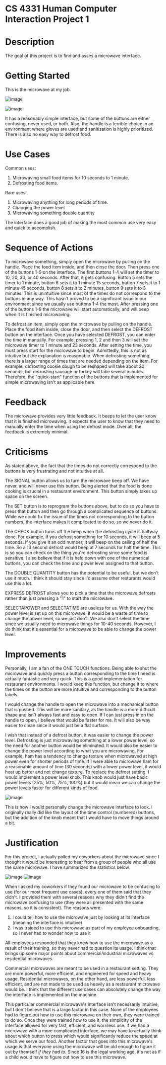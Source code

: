 # CS 4331 Human Computer Interaction Project 1

# Description
The goal of this project is to find and asses a microwave interface. 

# Getting Started
This is the microwave at my job. 

![image](https://user-images.githubusercontent.com/46502658/109369495-19ce2300-7862-11eb-8cc7-c03ca1d482bd.png)

![image](https://user-images.githubusercontent.com/46502658/109370889-de365780-7867-11eb-99eb-08713081a5c7.png)

It has a reasonably simple interface, but some of the buttons are either confusing, never used, or both. Also, the handle is a terrible choice in an environment where gloves are used and sanitization is highly prioritized. There is also no easy way to defrost food.

# Use Cases
Common uses:
1) Microwaving small food items for 10 seconds to 1 minute.
2) Defrosting food items.

Rare uses:
1) Microwaving anything for long periods of time.
2) Changing the power level
3) Microwaving something double quantity

The interface does a good job of making the most common use very easy and quick to accomplish.

# Sequence of Actions
To microwave something, simply open the microwave by pulling on the handle. Place the food item inside, and then close the door. Then press one of the buttons 1-9 on the interface. The first buttons 1-4 will set the timer to 10, 20, 30, or 40 seconds. After that, it gets confusing. Button 5 sets the timer to 1 minute, button 6 sets it to 1 minute 15 seconds, button 7 sets it to 1 minute 45 seconds, button 8 sets it to 2 minutes, button 9 sets it to 3 minutes. This is unintuitive since most of the times do not correspond to the buttons in any way. This hasn't proved to be a significant issue in our environment since we usually use buttons 1-4 the most. After pressing one of the buttons 1-9 the microwave will start automatically, and will beep when it is finished microwaving.

To defrost an item, simply open the microwave by pulling on the handle. Place the food item inside, close the door, and then select the DEFROST button on the interface. Once you have selected DEFROST, you can enter the time in manually. For example, pressing 1, 2 and then 3 will set the microwave timer to 1 minute and 23 seconds. After setting the time, you must press start for the microwave to begin. Admittedly, this is not as intuitive but the explanation is reasonable. When defrosting something, there is a larger range of times that are needed depending on the item. For example, defrosting cookie dough to be reshaped will take about 20 seconds, but defrosting sausage or turkey will take several minutes. Therefore, the "quick-start" function of the buttons that is implemented for simple microwaving isn't as applicable here.

# Feedback
The microwave provides very little feedback. It beeps to let the user know that it is finished microwaving. It expects the user to know that they need to manually enter the time when using the defrost mode. Over all, the feedback is extremely minimal.

# Criticisms
As stated above, the fact that the times do not correctly correspond to the buttons is very frustrating and not intuitive at all. 

The SIGNAL button allows us to turn the microwave beep off. We have never, and will never use this button. Being alerted that the food is done cooking is crucial in a restaurant environment. This button simply takes up space on the screen.

The SET button is to reprogram the buttons above, but to do so you have to press that button and then go through a complicated sequence of buttons. While we could fix the issue of the times not corresponding to the button numbers, the interface makes it complicated to do so, so we never do it. 

The CHECK button turns off the beep when the defrosting cycle is halfway done. For example, if you defrost something for 10 seconds, it will beep at 5 seconds. If you give it an odd number, it will beep on the ceiling of half the time. So a 13 second defrost would beep at 7 seconds for half the time. This is so you can check on the thing you're defrosting since some food is sensitive. I also believe that if it is held down with one of the numerical buttons, you can check the time and power level assigned to that button.

The DOUBLE QUANTITY button has the potential to be useful, but we don't use it much. I think it should stay since I'd assume other resturants would use this a lot.

EXPRESS DEFROST allows you to pick a time that the microwave defrosts rather than just pressing a "1" to start the microwave.

SELECTAPOWER and SELECTATIME are useless for us. With the way the power level is set up on this microwave, it would be a waste of time to change the power level, so we just don't. We also don't select the time since we usually need to microwave things for 10-40 seconds. However, I do think that it's essential for a microwave to be able to change the power level.

# Improvements
Personally, I am a fan of the ONE TOUCH functions. Being able to shut the microwave and quickly press a button corresponding to the time I need is actually fantastic and very quick. This is a good implementation for restaurant environments. I would keep this function, but change it to where the times on the button are more intuitive and corresponding to the button labels.

I would change the handle to open the microwave into a mechanical button that is pushed. This will be more sanitary, as the handle is a more difficult shape and isn't always fast and easy to open. If I can just press in on the handle to open, I believe that would be faster for me. It will also be way easier to clean since it would just be a flat surface.

I wish that instead of a defrost button, it was easier to change the power level. Defrosting is just microwaving something at a lower power level, so the need for another button would be eliminated. It would also be easier to change the power level according to what you are microwaving. For example, ham has a tendency to change texture when microwaved at high power even for shorter periods of time. If I were able to microwave ham for a reasonable amount of time (30 seconds) with a lower power level, it would heat up better and not change texture. To replace the defrost setting, I would implement a power level knob. This knob would just have basic power levels (25%, 50%, 75%, 100%) but it would mean we can change the power levels faster for different kinds of food.

![image](https://user-images.githubusercontent.com/46502658/109435745-a05d3e80-79e1-11eb-876d-cf100a1ad1ef.png)

This is how I would personally change the microwave interface to look. I originally really did like the layout of the time control (numbered) buttons, but the addition of the knob meant that I would have to move things around a bit.

# Justification
For this project, I actually polled my coworkers about the microwave since I thought it would be interesting to hear from a group of people who all use the same microwave. I have summarized the statistics below.

![image](https://user-images.githubusercontent.com/46502658/109370336-7e3eb180-7865-11eb-850f-44a49097c161.png)
![image](https://user-images.githubusercontent.com/46502658/109370389-b0e8aa00-7865-11eb-8289-945321537b23.png)

When I asked my coworkers if they found our microwave to be confusing to use (for our most frequent use cases), every one of them said that they didn't. I provided them with several reasons why they didn't find the microwave confusing to use (they were all presented with the same reasons, so it is consistent). The reasons were:

1) I could tell how to use the microwave just by looking at its interface (meaning the interface is intuitive)
2) I was trained to use this microwave as part of my employee onboarding, so I never had to wonder how to use it

All employees responded that they knew how to use the microwave as a result of their training, so they never had to question its usage. I think that brings up some major points about commercial/industrial microwaves vs residential microwaves.

Commercial microwaves are meant to be used in a restaurant setting. They are more powerful, more efficient, and engineered for speed and heavy usage. Residential microwaves, on the other hand, are less powerful, less efficient, and are not made to be used as heavily as a restaurant microwave would be. I think that the different use cases can absolutely change the way the interface is implemented on the machine. 

This particular commercial microwave's interface isn't necessarily intuitive, but I don't believe that is a large factor in this case. None of the employees had to figure out how to use this microwave on their own, they were trained to do so. Once they were trained how to use it, the simplicity of the interface allowed for very fast, efficient, and worriless use. If we had a microwave with a more complicated interface, we may have to actually think about which button to press which would significantly reduce the speed at which we serve our food. Another factor that goes into this microwave's usage is that everyone using the microwave will be old enough to figure it out by themself _if they had to_. Since 16 is the legal working age, it's not as if a child would have to figure out how to use this microwave. 
